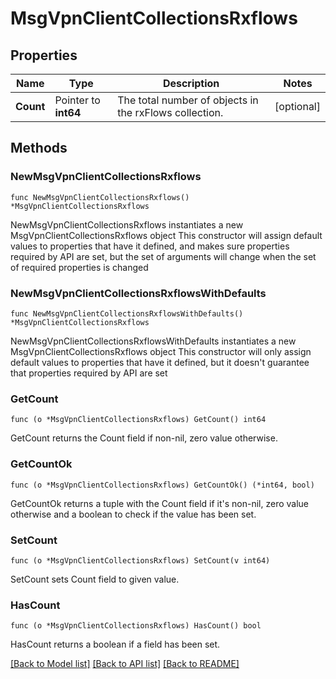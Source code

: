 # MsgVpnClientCollectionsRxflows

## Properties

Name | Type | Description | Notes
------------ | ------------- | ------------- | -------------
**Count** | Pointer to **int64** | The total number of objects in the rxFlows collection. | [optional] 

## Methods

### NewMsgVpnClientCollectionsRxflows

`func NewMsgVpnClientCollectionsRxflows() *MsgVpnClientCollectionsRxflows`

NewMsgVpnClientCollectionsRxflows instantiates a new MsgVpnClientCollectionsRxflows object
This constructor will assign default values to properties that have it defined,
and makes sure properties required by API are set, but the set of arguments
will change when the set of required properties is changed

### NewMsgVpnClientCollectionsRxflowsWithDefaults

`func NewMsgVpnClientCollectionsRxflowsWithDefaults() *MsgVpnClientCollectionsRxflows`

NewMsgVpnClientCollectionsRxflowsWithDefaults instantiates a new MsgVpnClientCollectionsRxflows object
This constructor will only assign default values to properties that have it defined,
but it doesn't guarantee that properties required by API are set

### GetCount

`func (o *MsgVpnClientCollectionsRxflows) GetCount() int64`

GetCount returns the Count field if non-nil, zero value otherwise.

### GetCountOk

`func (o *MsgVpnClientCollectionsRxflows) GetCountOk() (*int64, bool)`

GetCountOk returns a tuple with the Count field if it's non-nil, zero value otherwise
and a boolean to check if the value has been set.

### SetCount

`func (o *MsgVpnClientCollectionsRxflows) SetCount(v int64)`

SetCount sets Count field to given value.

### HasCount

`func (o *MsgVpnClientCollectionsRxflows) HasCount() bool`

HasCount returns a boolean if a field has been set.


[[Back to Model list]](../README.md#documentation-for-models) [[Back to API list]](../README.md#documentation-for-api-endpoints) [[Back to README]](../README.md)


